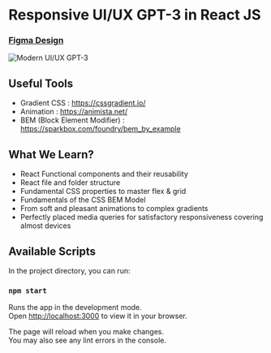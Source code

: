 # Responsive UI/UX GPT-3 in React JS

### [Figma Design](https://www.figma.com/file/lz9lLpFHMxHm2odnwM3R0z/gpt3?type=design&node-id=0-1&mode=design/)

![Modern UI/UX GPT-3](https://i.ibb.co/TR5LW9z/image.png)

## Useful Tools

- Gradient CSS : https://cssgradient.io/
- Animation : https://animista.net/
- BEM (Block Element Modifier) : https://sparkbox.com/foundry/bem_by_example

## What We Learn?

- React Functional components and their reusability
- React file and folder structure
- Fundamental CSS properties to master flex & grid
- Fundamentals of the CSS BEM Model
- From soft and pleasant animations to complex gradients
- Perfectly placed media queries for satisfactory responsiveness covering almost devices

## Available Scripts

In the project directory, you can run:

### `npm start`

Runs the app in the development mode.\
Open [http://localhost:3000](http://localhost:3000) to view it in your browser.

The page will reload when you make changes.\
You may also see any lint errors in the console.
